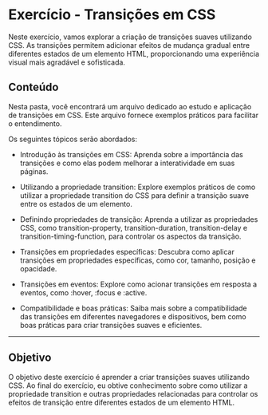 # Exercício - Transições em CSS

Neste exercício, vamos explorar a criação de transições suaves utilizando CSS. As transições permitem adicionar efeitos de mudança gradual entre diferentes estados de um elemento HTML, proporcionando uma experiência visual mais agradável e sofisticada.

## Conteúdo

Nesta pasta, você encontrará um arquivo dedicado ao estudo e aplicação de transições em CSS. Este arquivo fornece exemplos práticos para facilitar o entendimento.

Os seguintes tópicos serão abordados:

- Introdução às transições em CSS: Aprenda sobre a importância das transições e como elas podem melhorar a interatividade em suas páginas.

- Utilizando a propriedade transition: Explore exemplos práticos de como utilizar a propriedade transition do CSS para definir a transição suave entre os estados de um elemento.

- Definindo propriedades de transição: Aprenda a utilizar as propriedades CSS, como transition-property, transition-duration, transition-delay e transition-timing-function, para controlar os aspectos da transição.

- Transições em propriedades específicas: Descubra como aplicar transições em propriedades específicas, como cor, tamanho, posição e opacidade.

- Transições em eventos: Explore como acionar transições em resposta a eventos, como :hover, :focus e :active.

- Compatibilidade e boas práticas: Saiba mais sobre a compatibilidade das transições em diferentes navegadores e dispositivos, bem como boas práticas para criar transições suaves e eficientes.

---

## Objetivo

O objetivo deste exercício é aprender a criar transições suaves utilizando CSS. Ao final do exercício, eu obtive conhecimento sobre como utilizar a propriedade transition e outras propriedades relacionadas para controlar os efeitos de transição entre diferentes estados de um elemento HTML.
